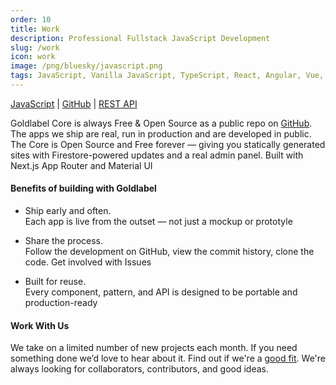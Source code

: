```yaml
---
order: 10
title: Work
description: Professional Fullstack JavaScript Development
slug: /work
icon: work
image: /png/bluesky/javascript.png
tags: JavaScript, Vanilla JavaScript, TypeScript, React, Angular, Vue, etc, Material UI, Flash, Server Side JavaScript, Node, Gatsby, NextJS, Headless CMS
---
```


[JavaScript](/work/techstack/javascript) | [GitHub](/work/techstack/github) | [REST API](/work/javascript/rest-api)  

Goldlabel Core is always Free & Open Source as a public repo on [GitHub](https://github.com/javascript-pro/core). The apps we ship are real, run in production and are developed in public. The Core is Open Source and Free forever — giving you statically generated sites with Firestore-powered updates and a real admin panel. Built with Next.js App Router and Material UI

#### Benefits of building with Goldlabel

- Ship early and often.  
  Each app is live from the outset — not just a mockup or prototyle

- Share the process.  
  Follow the development on GitHub, view the commit history, clone the code. Get involved with Issues

- Built for reuse.  
  Every component, pattern, and API is designed to be portable and production-ready

#### Work With Us

We take on a limited number of new projects each month. If you need something done we’d love to hear about it. Find out if we're a [good fit](/cv). We're always looking for collaborators, contributors, and good ideas.
